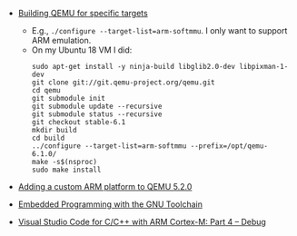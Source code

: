 * [Building QEMU for specific targets](https://stackoverflow.com/a/26672463)
    * E.g., `./configure --target-list=arm-softmmu`. I only want to support ARM emulation.
    * On my Ubuntu 18 VM I did:
      ``` 
      sudo apt-get install -y ninja-build libglib2.0-dev libpixman-1-dev
      git clone git://git.qemu-project.org/qemu.git
      cd qemu
      git submodule init
      git submodule update --recursive
      git submodule status --recursive
      git checkout stable-6.1
      mkdir build
      cd build
      ../configure --target-list=arm-softmmu --prefix=/opt/qemu-6.1.0/
      make -s$(nsproc)
      sudo make install
      ```

* [Adding a custom ARM platform to QEMU 5.2.0](http://souktha.github.io/software/qemu-port/)
* [Embedded Programming with the GNU Toolchain](http://www.bravegnu.org/gnu-eprog/)
* [Visual Studio Code for C/C++ with ARM Cortex-M: Part 4 – Debug](https://mcuoneclipse.com/2021/05/09/visual-studio-code-for-c-c-with-arm-cortex-m-part-4/)


